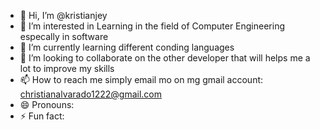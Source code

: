 - 👋 Hi, I’m @kristianjey
- 👀 I’m interested in Learning in the field of Computer Engineering especally in software
- 🌱 I’m currently learning different conding languages
- 💞️ I’m looking to collaborate on the other developer that will helps me a lot to improve my skills
- 📫 How to reach me simply email mo on mg gmail account: christianalvarado1222@gmail.com
- 😄 Pronouns: 
- ⚡ Fun fact: 

<!---
kristianjey/kristianjey is a ✨ special ✨ repository because its `README.md` (this file) appears on your GitHub profile.
You can click the Preview link to take a look at your changes.
--->
